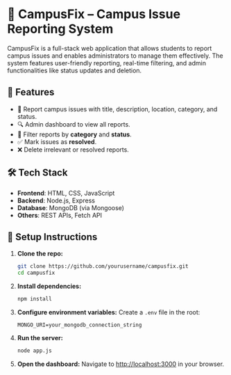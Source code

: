 # 🏫 CampusFix – Campus Issue Reporting System

CampusFix is a full-stack web application that allows students to report campus issues and enables administrators to manage them effectively. The system features user-friendly reporting, real-time filtering, and admin functionalities like status updates and deletion.

## 🚀 Features

- 📝 Report campus issues with title, description, location, category, and status.
- 🔍 Admin dashboard to view all reports.
- 🧹 Filter reports by **category** and **status**.
- ✅ Mark issues as **resolved**.
- ❌ Delete irrelevant or resolved reports.

## 🛠️ Tech Stack

- **Frontend**: HTML, CSS, JavaScript
- **Backend**: Node.js, Express
- **Database**: MongoDB (via Mongoose)
- **Others**: REST APIs, Fetch API


## 🧪 Setup Instructions

1. **Clone the repo:**
   ```bash
   git clone https://github.com/yourusername/campusfix.git
   cd campusfix
   ```

2. **Install dependencies:**
   ```bash
   npm install
   ```

3. **Configure environment variables:**
   Create a `.env` file in the root:
   ```env
   MONGO_URI=your_mongodb_connection_string
   ```

4. **Run the server:**
   ```bash
   node app.js
   ```

5. **Open the dashboard:**
   Navigate to [http://localhost:3000](http://localhost:3000) in your browser.

